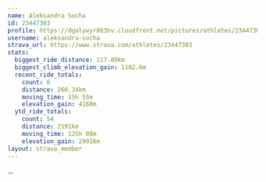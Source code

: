 ```yaml
---
name: Aleksandra Socha
id: 23447303
profile: https://dgalywyr863hv.cloudfront.net/pictures/athletes/23447303/14745546/4/large.jpg
username: aleksandra-socha
strava_url: https://www.strava.com/athletes/23447303
stats:
  biggest_ride_distance: 117.89km
  biggest_climb_elevation_gain: 1102.6m
  recent_ride_totals:
    count: 6
    distance: 260.34km
    moving_time: 15h 55m
    elevation_gain: 4168m
  ytd_ride_totals:
    count: 54
    distance: 2191km
    moving_time: 125h 08m
    elevation_gain: 29016m
layout: strava_member
--- 
```

...
